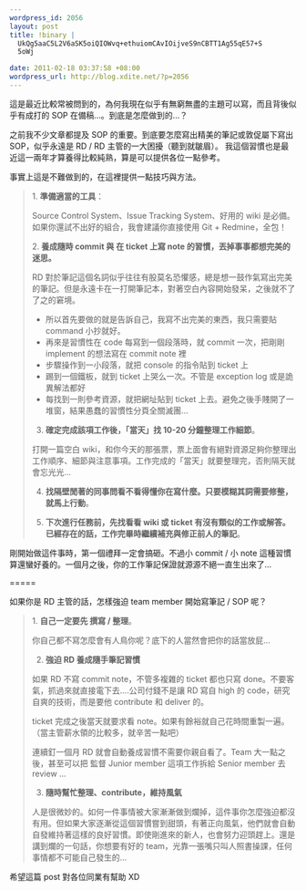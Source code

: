 ```yaml
--- 
wordpress_id: 2056
layout: post
title: !binary |
  UkQg5aaC5L2V6aSK5oiQIOWvq+ethuiomCAvIOijveS9nCBTT1Ag55qE57+S
  5oWj

date: 2011-02-18 03:37:58 +08:00
wordpress_url: http://blog.xdite.net/?p=2056
---
```

這是最近比較常被問到的，為何我現在似乎有無窮無盡的主題可以寫，而且背後似乎有成打的 SOP 在備稿...。到底是怎麼做到的...？

之前我不少文章都提及 SOP 的重要。到底要怎麼寫出精美的筆記或敦促屬下寫出 SOP，似乎永遠是 RD / RD 主管的一大困擾（聽到就皺眉）。
我這個習慣也是最近這一兩年才算養得比較純熟，算是可以提供各位一點參考。

事實上這是不難做到的，在這裡提供一點技巧與方法。

<blockquote>1. <strong>準備適當的工具</strong>：

Source Control System、Issue Tracking System、好用的 wiki 是必備。如果你還試不出好的組合，我會建議你直接使用 Git + Redmine，全包！

2.<strong> 養成隨時 commit 與 在 ticket 上寫 note 的習慣，丟掉事事都想完美的迷思。</strong>

RD 對於筆記這個名詞似乎往往有股莫名恐懼感，總是想一鼓作氣寫出完美的筆記。但是永遠卡在一打開筆記本，對著空白內容開始發呆，之後就不了了之的窘境。

* 所以首先要做的就是告訴自己，我寫不出完美的東西，我只需要貼 command 小抄就好。
* 再來是習慣性在 code 每寫到一個段落時，就 commit 一次，把剛剛 implement 的想法寫在 commit note 裡
* 步驟操作到一小段落，就把 console 的指令貼到 ticket  上
* 踢到一個鐵板，就到 ticket 上哭么一次。不管是 exception log 或是詭異解法都好
* 每找到一則參考資源，就把網址貼到 ticket 上去。避免之後手賤開了一堆窗，結果愚蠢的習慣性分頁全關滅團...

3. <strong>確定完成該項工作後，「當天」找 10-20 分鐘整理工作細節</strong>。

打開一篇空白 wiki，和你今天的那張票，票上面會有絕對資源足夠你整理出工作順序、細節與注意事項。工作完成的「當天」就要整理完，否則隔天就會忘光光...

4. <strong>找隔壁閒著的同事問看不看得懂你在寫什麼。只要模糊其詞需要修整，就馬上行動</strong>。

5. <strong>下次進行任務前，先找看看 wiki 或 ticket 有沒有類似的工作或解答。已經存在的話，工作完畢時繼續補充與修正前人的筆記</strong>。

</blockquote>

剛開始做這件事時，第一個禮拜一定會搞砸。不過小 commit / 小 note 這種習慣算還蠻好養的。一個月之後，你的工作筆記保證就源源不絕一直生出來了...

=====

如果你是 RD 主管的話，怎樣強迫 team member 開始寫筆記 / SOP 呢？

<blockquote>1. <strong>自己一定要先 撰寫 / 整理</strong>。

你自己都不寫怎麼會有人鳥你呢？底下的人當然會把你的話當放屁...

2. <strong>強迫 RD 養成隨手筆記習慣</strong>

如果 RD 不寫 commit note，不管多複雜的 ticket 都也只寫 done。不要客氣，抓過來就直接電下去....公司付錢不是讓 RD 寫自 high 的 code，研究自爽的技術，而是要他  contribute 和 deliver 的。

ticket 完成之後當天就要求看 note。如果有餘裕就自己花時間重製一遍。（當主管薪水領的比較多，就辛苦一點吧）

連續釘一個月 RD 就會自動養成習慣不需要你親自看了。Team 大一點之後，甚至可以把 監督 Junior member 這項工作拆給 Senior member 去 review ...

3. <strong>隨時幫忙整理、contribute，維持風氣</strong>

人是很微妙的。如何一件事情被大家漸漸做到爛掉，這件事你怎麼強迫都沒有用。但如果大家逐漸從這個習慣嘗到甜頭，有著正向風氣，他們就會自動自發維持著這樣的良好習慣。即使剛進來的新人，也會努力迎頭趕上。還是講到爛的一句話，你想要有好的 team，光靠一張嘴只叫人照書操課，任何事情都不可能自己發生的...</blockquote>

希望這篇 post 對各位同業有幫助 XD

